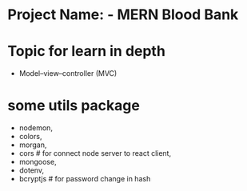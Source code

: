 # Project Name: - MERN Blood Bank

# Topic for learn in depth

- Model–view–controller (MVC)

# some utils package

- nodemon,
- colors,
- morgan,
- cors # for connect node server to react client,
- mongoose,
- dotenv,
- bcryptjs # for password change in hash
